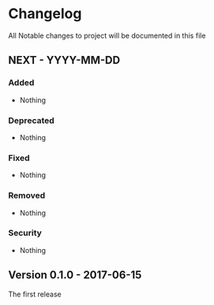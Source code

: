 Changelog
===
All Notable changes to project will be documented in this file


## NEXT - YYYY-MM-DD

### Added
- Nothing

### Deprecated
- Nothing

### Fixed
- Nothing

### Removed
- Nothing

### Security
- Nothing

## Version 0.1.0 - 2017-06-15

The first release